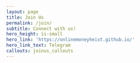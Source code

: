 ```yaml
---
layout: page
title: Join Us
permalink: /join/
subtitle: Connect with us!
hero_height: is-small
hero_link: 'https://onlinemoneyheist.github.io/'
hero_link_text: Telegram
callouts: joinus_callouts
---
```

